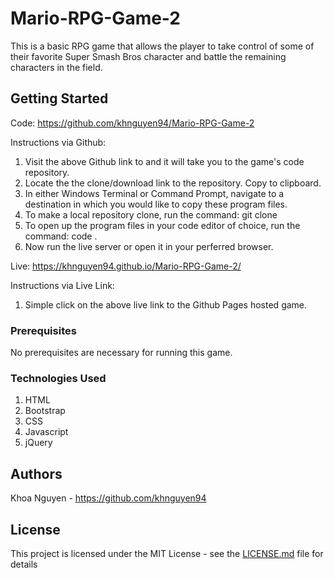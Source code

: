 # Mario-RPG-Game-2
This is a basic RPG game that allows the player to take control of some of their favorite Super Smash Bros character and battle the remaining characters in the field. 

## Getting Started
Code: https://github.com/khnguyen94/Mario-RPG-Game-2

Instructions via Github:
1. Visit the above Github link to and it will take you to the game's code repository. 
2. Locate the the clone/download link to the repository. Copy to clipboard.
3. In either Windows Terminal or Command Prompt, navigate to a destination in which you would like to copy these program files. 
4. To make a local repository clone, run the command: git clone <paste-link-here>
5. To open up the program files in your code editor of choice, run the command: code .
6. Now run the live server or open it in your perferred browser. 

Live: https://khnguyen94.github.io/Mario-RPG-Game-2/

Instructions via Live Link:
1. Simple click on the above live link to the Github Pages hosted game.

### Prerequisites
No prerequisites are necessary for running this game. 

### Technologies Used
1. HTML
2. Bootstrap
3. CSS
4. Javascript
5. jQuery

## Authors
Khoa Nguyen - https://github.com/khnguyen94

## License
This project is licensed under the MIT License - see the [LICENSE.md](LICENSE.md) file for details
